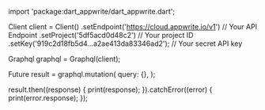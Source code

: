 import 'package:dart_appwrite/dart_appwrite.dart';

Client client = Client()
  .setEndpoint('https://cloud.appwrite.io/v1') // Your API Endpoint
  .setProject('5df5acd0d48c2') // Your project ID
  .setKey('919c2d18fb5d4...a2ae413da83346ad2'); // Your secret API key

Graphql graphql = Graphql(client);

Future result = graphql.mutation(
  query: {},
);

result.then((response) {
  print(response);
}).catchError((error) {
  print(error.response);
});
